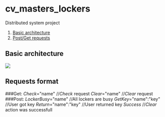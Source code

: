 # cv_masters_lockers
Distributed system project

1. [Basic architecture](#architecture)
2. [Post/Get requests](#requests)

## Basic architecture <a name="architecture"></a>
![](https://github.com/AdoreIt/cv_masters_lockers/blob/master/architecture_diagram.png?raw=true)

## Requests format <a name="requests"></a>
###Get:
	_Check_="name"           //_Check_ request
	_Clear_="name"			 //_Clear_ request
###Post:
	_LockerBusy_="name"		 //All lockers are busy
	_GetKey_="name":"key"	 //User got key
	_Return_="name":"key"	 //User returned key
	_Success_				 //_Clear_ action was successfull